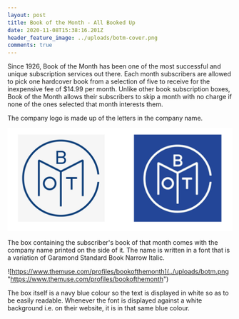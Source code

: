```yaml
---
layout: post
title: Book of the Month - All Booked Up
date: 2020-11-08T15:38:16.201Z
header_feature_image: ../uploads/botm-cover.png
comments: true
---
```

Since 1926, Book of the Month has been one of the most successful and unique subscription services out there. Each month subscribers are allowed to pick one hardcover book from a selection of five to receive for the inexpensive fee of $14.99 per month. Unlike other book subscription boxes, Book of the Month allows their subscribers to skip a month with no charge if none of the ones selected that month interests them.

The company logo is made up of the letters in the company name. 

![BOTM](../uploads/screenshot-2020-11-14-at-17.15.24.png "BOTM")

The box containing the subscriber's book of that month comes with the company name printed on the side of it. The name is written in a font that is a variation of Garamond Standard Book Narrow Italic. 

![https://www.themuse.com/profiles/bookofthemonth](../uploads/botm.png "https://www.themuse.com/profiles/bookofthemonth")

The box itself is a navy blue colour so the text is displayed in white so as to be easily readable. Whenever the font is displayed against a white background i.e. on their website, it is in that same blue colour.